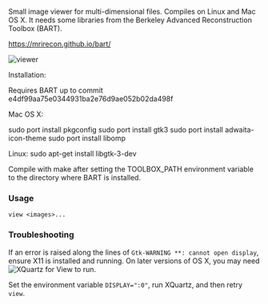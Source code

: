 

Small image viewer for multi-dimensional files. Compiles
on Linux and Mac OS X. It needs some libraries from
the Berkeley Advanced Reconstruction Toolbox (BART).

https://mrirecon.github.io/bart/

![viewer](viewer.png)


Installation:

Requires BART up to commit e4df99aa75e0344931ba2e76d9ae052b02da498f

Mac OS X:

sudo port install pkgconfig
sudo port install gtk3
sudo port install adwaita-icon-theme
sudo port install libomp

Linux:
sudo apt-get install libgtk-3-dev



Compile with make after setting the TOOLBOX_PATH
environment variable to the directory where BART
is installed.

### Usage

`view <images>...`

### Troubleshooting

If an error is raised along the lines of `Gtk-WARNING **: cannot open display`, ensure X11 is installed and running. On later versions of OS X, you may need ![XQuartz](https://www.xquartz.org/) for View to run.

Set the environment variable `DISPLAY=":0"`, run XQuartz, and then retry `view`.
